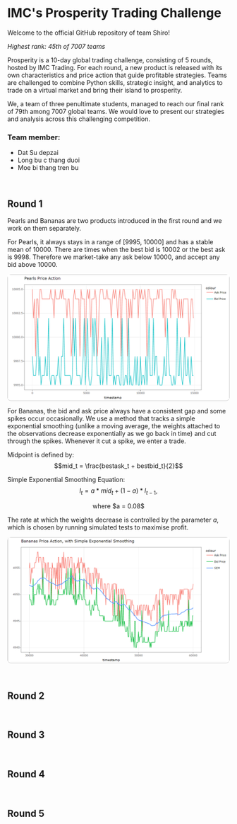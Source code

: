 # IMC's Prosperity Trading Challenge

Welcome to the official GitHub repository of team Shiro!

*Highest rank: 45th of 7007 teams*

Prosperity is a 10-day global trading challenge, consisting of 5 rounds, hosted by IMC Trading. For each round, a new product is released with its own characteristics and price action that guide profitable strategies. Teams are challenged to combine Python skills, strategic insight, and analytics to trade on a virtual market and bring their island to prosperity.

We, a team of three penultimate students, managed to reach our final rank of 79th among 7007 global teams. We would love to present our strategies and analysis across this challenging competition.

### Team member:
- Dat Su depzai
- Long bu c thang duoi
- Moe bi thang tren bu

<br>

## Round 1

Pearls and Bananas are two products introduced in the first round and we work on them separately.

For Pearls, it always stays in a range of [9995, 10000] and has a stable mean of 10000. There are times when the best bid is 10002 or the best ask is 9998. Therefore we market-take any ask below 10000, and accept any bid above 10000.

<p align="center">
  <span style="display: inline-block; border: 1px solid #ccc; border-radius: 8px;">
    <img src="analysis/Pearls.png" alt="Pearls" width="700">
  </span>
</p>

For Bananas, the bid and ask price always have a consistent gap and some spikes occur occasionally. We use a method that tracks a simple exponential smoothing (unlike a moving average, the weights attached to the observations decrease exponentially as we go back in time) and cut through the spikes. Whenever it cut a spike, we enter a trade.

Midpoint is defined by:
$$mid_t = \frac{bestask_t + bestbid_t}{2}$$

Simple Exponential Smoothing Equation:
$$l_t = a*mid_t + (1-a)*l_{t-1},$$
<p align="center"> where $a = 0.08$ </p>

The rate at which the weights decrease is controlled by the parameter $a$, which is chosen by running simulated tests to maximise profit.

<p align="center">
  <span style="display: inline-block; border: 1px solid #ccc; border-radius: 8px;">
    <img src="analysis/bananas.png" alt="Bananas" width="700">
  </span>
</p>



<br>

## Round 2



<br>

## Round 3



<br>

## Round 4



<br>

## Round 5



<br>

